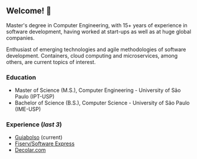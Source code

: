 ## Welcome! 👋

Master's degree in Computer Engineering, with 15+ years of experience in software development, having worked at start-ups as well as at huge global companies.

Enthusiast of emerging technologies and agile methodologies of software development. Containers, cloud computing and microservices, among others, are current topics of interest.

### Education

* Master of Science (M.S.), Computer Engineering - University of São Paulo (IPT-USP)
* Bachelor of Science (B.S.), Computer Science - University of São Paulo (IME-USP)

### Experience (*last 3*)

* [Guiabolso](https://www.guiabolso.com.br/) (current)
* [Fiserv/Software Express](https://www.softwareexpress.com.br/)
* [Decolar.com](https://www.decolar.com/)
